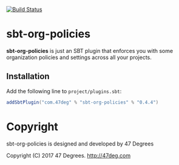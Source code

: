 [![Build Status](https://travis-ci.org/47deg/sbt-org-policies.svg?branch=master)](https://travis-ci.org/47deg/sbt-org-policies)

# sbt-org-policies

**sbt-org-policies** is just an SBT plugin that enforces you with some organization policies and settings across all your projects.

## Installation

Add the following line to `project/plugins.sbt`:

```scala
addSbtPlugin("com.47deg" % "sbt-org-policies" % "0.4.4")
```

# Copyright

sbt-org-policies is designed and developed by 47 Degrees

Copyright (C) 2017 47 Degrees. <http://47deg.com>
      
